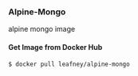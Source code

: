 ### Alpine-Mongo

alpine mongo image

#### Get Image from Docker Hub

```
$ docker pull leafney/alpine-mongo
```
